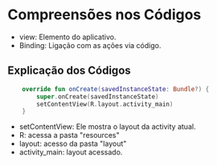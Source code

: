 # **Compreensões nos Códigos**

- view: Elemento do aplicativo.
- Binding: Ligação com as ações via código.

## Explicação dos Códigos
```kotlin
    override fun onCreate(savedInstanceState: Bundle?) {
        super.onCreate(savedInstanceState)
        setContentView(R.layout.activity_main)
    }
```
- setContentView: Ele mostra o layout da activity atual.
- R: acessa a pasta "resources"
- layout: acesso da pasta "layout"
- activity_main: layout acessado.